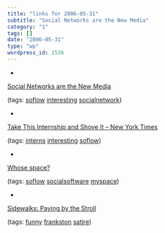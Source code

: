 ```yaml
---
title: "links for 2006-05-31"
subtitle: "Social Networks are the New Media"
category: "1"
tags: []
date: "2006-05-31"
type: "wp"
wordpress_id: 1536
---
```

- 
[Social Networks are the New Media](http://feeds.feedburner.com/OmMalik?m=686)

(tags: [soflow](http://del.icio.us/pitosalas/soflow) [interesting](http://del.icio.us/pitosalas/interesting) [socialnetwork](http://del.icio.us/pitosalas/socialnetwork))

- 
[Take This Internship and Shove It – New York Times](http://www.nytimes.com/2006/05/30/opinion/30kamenetz.html?_r=1&oref=slogin)

(tags: [interns](http://del.icio.us/pitosalas/interns) [interesting](http://del.icio.us/pitosalas/interesting) [soflow](http://del.icio.us/pitosalas/soflow))

- 
[Whose space?](http://www.buzzmachine.com/index.php/2006/05/30/whose-space/)

(tags: [soflow](http://del.icio.us/pitosalas/soflow) [socialsoftware](http://del.icio.us/pitosalas/socialsoftware) [myspace](http://del.icio.us/pitosalas/myspace))

- 
[Sidewalks: Paying by the Stroll](http://www.frankston.com/Public/Default.aspx?zz=xcs&Script_name=/default.aspx&name=Sidewalks)

(tags: [funny](http://del.icio.us/pitosalas/funny) [frankston](http://del.icio.us/pitosalas/frankston) [satire](http://del.icio.us/pitosalas/satire))
